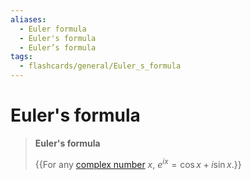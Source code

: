 ```yaml
---
aliases:
  - Euler formula
  - Euler's formula
  - Euler’s formula
tags:
  - flashcards/general/Euler_s_formula
---
```


# Euler's formula

> __Euler's formula__
>
> {{For any [complex number](complex%20number.md) $x$, $e^{ix}=\cos{x}+i\sin{x}$.}} <!--SR:!2024-02-10,57,310-->
